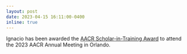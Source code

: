 ```yaml
---
layout: post
date: 2023-04-15 16:11:00-0400
inline: true
---
```


Ignacio has been awarded the [AACR Scholar-in-Training Award](https://www.aacr.org/wp-content/uploads/2022/09/22AM_Awardees_List_forAACRWebsite.pdf) to attend the 2023 AACR Annual Meeting in Orlando.
